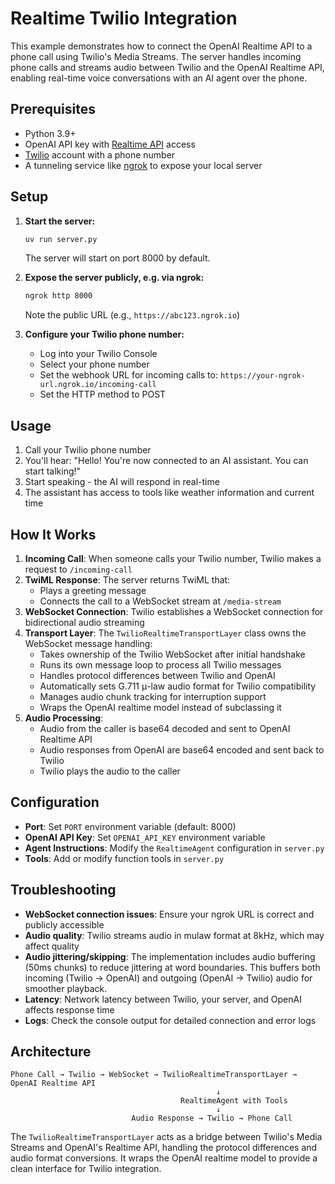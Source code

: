 # Realtime Twilio Integration

This example demonstrates how to connect the OpenAI Realtime API to a phone call using Twilio's Media Streams. The server handles incoming phone calls and streams audio between Twilio and the OpenAI Realtime API, enabling real-time voice conversations with an AI agent over the phone.

## Prerequisites

-   Python 3.9+
-   OpenAI API key with [Realtime API](https://platform.openai.com/docs/guides/realtime) access
-   [Twilio](https://www.twilio.com/docs/voice) account with a phone number
-   A tunneling service like [ngrok](https://ngrok.com/) to expose your local server

## Setup

1. **Start the server:**

    ```bash
    uv run server.py
    ```

    The server will start on port 8000 by default.

2. **Expose the server publicly, e.g. via ngrok:**

    ```bash
    ngrok http 8000
    ```

    Note the public URL (e.g., `https://abc123.ngrok.io`)

3. **Configure your Twilio phone number:**
    - Log into your Twilio Console
    - Select your phone number
    - Set the webhook URL for incoming calls to: `https://your-ngrok-url.ngrok.io/incoming-call`
    - Set the HTTP method to POST

## Usage

1. Call your Twilio phone number
2. You'll hear: "Hello! You're now connected to an AI assistant. You can start talking!"
3. Start speaking - the AI will respond in real-time
4. The assistant has access to tools like weather information and current time

## How It Works

1. **Incoming Call**: When someone calls your Twilio number, Twilio makes a request to `/incoming-call`
2. **TwiML Response**: The server returns TwiML that:
    - Plays a greeting message
    - Connects the call to a WebSocket stream at `/media-stream`
3. **WebSocket Connection**: Twilio establishes a WebSocket connection for bidirectional audio streaming
4. **Transport Layer**: The `TwilioRealtimeTransportLayer` class owns the WebSocket message handling:
    - Takes ownership of the Twilio WebSocket after initial handshake
    - Runs its own message loop to process all Twilio messages
    - Handles protocol differences between Twilio and OpenAI
    - Automatically sets G.711 μ-law audio format for Twilio compatibility
    - Manages audio chunk tracking for interruption support
    - Wraps the OpenAI realtime model instead of subclassing it
5. **Audio Processing**:
    - Audio from the caller is base64 decoded and sent to OpenAI Realtime API
    - Audio responses from OpenAI are base64 encoded and sent back to Twilio
    - Twilio plays the audio to the caller

## Configuration

-   **Port**: Set `PORT` environment variable (default: 8000)
-   **OpenAI API Key**: Set `OPENAI_API_KEY` environment variable
-   **Agent Instructions**: Modify the `RealtimeAgent` configuration in `server.py`
-   **Tools**: Add or modify function tools in `server.py`

## Troubleshooting

-   **WebSocket connection issues**: Ensure your ngrok URL is correct and publicly accessible
-   **Audio quality**: Twilio streams audio in mulaw format at 8kHz, which may affect quality
-   **Audio jittering/skipping**: The implementation includes audio buffering (50ms chunks) to reduce jittering at word boundaries. This buffers both incoming (Twilio → OpenAI) and outgoing (OpenAI → Twilio) audio for smoother playback.
-   **Latency**: Network latency between Twilio, your server, and OpenAI affects response time
-   **Logs**: Check the console output for detailed connection and error logs

## Architecture

```
Phone Call → Twilio → WebSocket → TwilioRealtimeTransportLayer → OpenAI Realtime API
                                              ↓
                                      RealtimeAgent with Tools
                                              ↓
                           Audio Response → Twilio → Phone Call
```

The `TwilioRealtimeTransportLayer` acts as a bridge between Twilio's Media Streams and OpenAI's Realtime API, handling the protocol differences and audio format conversions. It wraps the OpenAI realtime model to provide a clean interface for Twilio integration.
